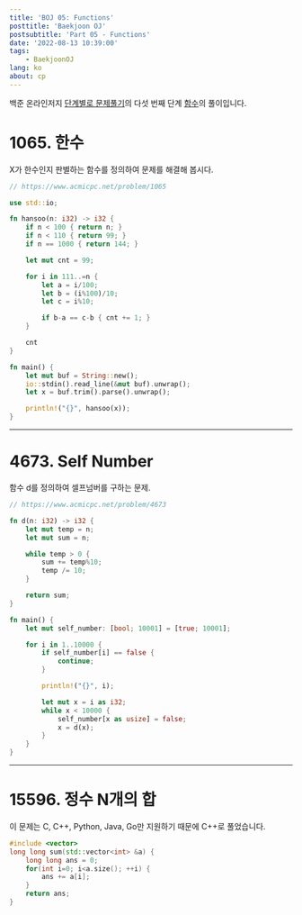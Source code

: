 ```yaml
---
title: 'BOJ 05: Functions'
posttitle: 'Baekjoon OJ'
postsubtitle: 'Part 05 - Functions'
date: '2022-08-13 10:39:00'
tags:
	- BaekjoonOJ
lang: ko
about: cp
---
```


백준 온라인저지 [단계별로 문제풀기](https://www.acmicpc.net/step)의 다섯 번째 단계 [함수](https://www.acmicpc.net/step/5)의 풀이입니다.

# 1065. 한수

X가 한수인지 판별하는 함수를 정의하여 문제를 해결해 봅시다.

```rust
// https://www.acmicpc.net/problem/1065

use std::io;

fn hansoo(n: i32) -> i32 {
	if n < 100 { return n; }
	if n < 110 { return 99; }
	if n == 1000 { return 144; }

	let mut cnt = 99;

	for i in 111..=n {
		let a = i/100;
		let b = (i%100)/10;
		let c = i%10;

		if b-a == c-b { cnt += 1; }
	}

	cnt
}

fn main() {
	let mut buf = String::new();
	io::stdin().read_line(&mut buf).unwrap();
	let x = buf.trim().parse().unwrap();

	println!("{}", hansoo(x));
}
```

---

# 4673. Self Number

함수 d를 정의하여 셀프넘버를 구하는 문제.

```rust
// https://www.acmicpc.net/problem/4673

fn d(n: i32) -> i32 {
	let mut temp = n;
	let mut sum = n;

	while temp > 0 {
		sum += temp%10;
		temp /= 10;
	}

	return sum;
}

fn main() {
	let mut self_number: [bool; 10001] = [true; 10001];

	for i in 1..10000 {
		if self_number[i] == false {
			continue;
		}

		println!("{}", i);

		let mut x = i as i32;
		while x < 10000 {
			self_number[x as usize] = false;
			x = d(x);
		}
	}
}
```

---

# 15596. 정수 N개의 합

이 문제는 C, C++, Python, Java, Go만 지원하기 때문에 C++로 풀었습니다.

```cpp
#include <vector>
long long sum(std::vector<int> &a) {
    long long ans = 0;
    for(int i=0; i<a.size(); ++i) {
        ans += a[i];
    }
    return ans;
}
```
